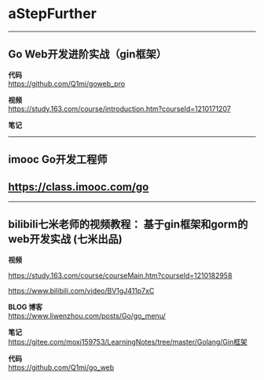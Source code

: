 #   aStepFurther



---
##   Go Web开发进阶实战（gin框架）


**代码**    
https://github.com/Q1mi/goweb_pro

**视频**    
https://study.163.com/course/introduction.htm?courseId=1210171207


**笔记**   




---
##    imooc Go开发工程师 
https://class.imooc.com/go
---


---


##   bilibili七米老师的视频教程：  基于gin框架和gorm的web开发实战 (七米出品)
      


**视频**

https://study.163.com/course/courseMain.htm?courseId=1210182958    

https://www.bilibili.com/video/BV1gJ411p7xC    


**BLOG 博客**    
https://www.liwenzhou.com/posts/Go/go_menu/


**笔记**   
https://gitee.com/moxi159753/LearningNotes/tree/master/Golang/Gin框架


**代码**   
https://github.com/Q1mi/go_web    






